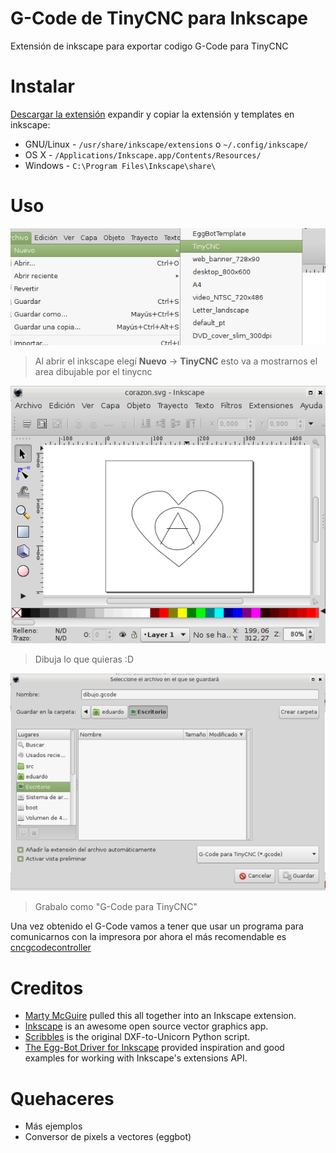 G-Code de TinyCNC para Inkscape
===============================

Extensión de inkscape para exportar codigo G-Code para TinyCNC

Instalar
========

[Descargar la extensión](https://github.com/maquinas-libres/inkscape-tinycnc/archive/master.zip) expandir y copiar la extensión y templates en inkscape:

* GNU/Linux - `/usr/share/inkscape/extensions` o `~/.config/inkscape/`
* OS X - `/Applications/Inkscape.app/Contents/Resources/`
* Windows - `C:\Program Files\Inkscape\share\`

Uso
===

![img](img/template.png)
> Al abrir el inkscape elegí **Nuevo** → **TinyCNC** esto va a mostrarnos el area dibujable por el tinycnc

![img](img/dibujar.png)
> Dibuja lo que quieras :D

![img](img/exportar.png)
> Grabalo como "G-Code para TinyCNC"

Una vez obtenido el G-Code vamos a tener que usar un programa para comunicarnos con la impresora por ahora el más recomendable es [cncgcodecontroller](...)

Creditos
========

* [Marty McGuire](http://github.com/martymcguire) pulled this all together into an Inkscape extension.
* [Inkscape](http://www.inkscape.org/) is an awesome open source vector graphics app.
* [Scribbles](https://github.com/makerbot/Makerbot/tree/master/Unicorn/Scribbles%20Scripts) is the original DXF-to-Unicorn Python script.
* [The Egg-Bot Driver for Inkscape](http://code.google.com/p/eggbotcode/) provided inspiration and good examples for working with Inkscape's extensions API.


Quehaceres
==========

* Más ejemplos
* Conversor de pixels a vectores (eggbot)
